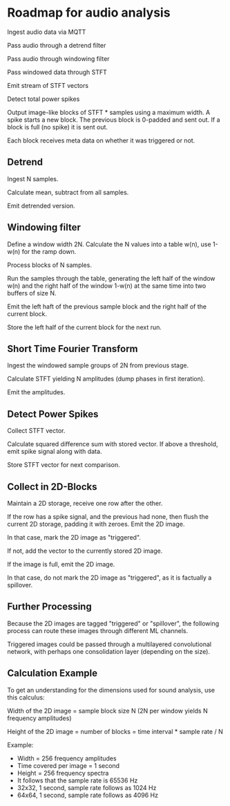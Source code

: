 # Roadmap for audio analysis

Ingest audio data via MQTT

Pass audio through a detrend filter

Pass audio through windowing filter

Pass windowed data through STFT

Emit stream of STFT vectors

Detect total power spikes

Output image-like blocks of STFT * samples
using a maximum width.
A spike starts a new block. The previous block is 0-padded and sent out.
If a block is full (no spike) it is sent out.

Each block receives meta data on whether it was triggered or not.


## Detrend

Ingest N samples.

Calculate mean, subtract from all samples.

Emit detrended version.


## Windowing filter

Define a window width 2N. Calculate the N values into a table w(n), use
1-w(n) for the ramp down.

Process blocks of N samples.

Run the samples through the table, generating the left
half of the window w(n) and the right half of the window 1-w(n) at the same
time into two buffers of size N.

Emit the left haft of the previous sample block and the right half
of the current block.

Store the left half of the current block for the next run.


## Short Time Fourier Transform

Ingest the windowed sample groups of 2N from previous stage.

Calculate STFT yielding N amplitudes (dump phases in first iteration).

Emit the amplitudes.


## Detect Power Spikes

Collect STFT vector.

Calculate squared difference sum with stored vector. If above a threshold,
emit spike signal along with data.

Store STFT vector for next comparison.


## Collect in 2D-Blocks

Maintain a 2D storage, receive one row after the other.

If the row has a spike signal, and the previous had none, then flush
the current 2D storage, padding it with zeroes. Emit the 2D image.

In that case, mark the 2D image as "triggered".

If not, add the vector to the currently stored 2D image.

If the image is full, emit the 2D image.

In that case, do not mark the 2D image as "triggered", as it is factually a
spillover.


## Further Processing

Because the 2D images are tagged "triggered" or "spillover", the following
process can route these images through different ML channels.

Triggered images could be passed through a multilayered convolutional network,
with perhaps one consolidation layer (depending on the size).


## Calculation Example

To get an understanding for the dimensions used for sound analysis, use this
calculus:

Width of the 2D image = sample block size N (2N per window yields N frequency
amplitudes)

Height of the 2D image = number of blocks = time interval * sample rate / N

Example:
- Width = 256 frequency amplitudes
- Time covered per image = 1 second
- Height = 256 frequency spectra
- It follows that the sample rate is 65536 Hz
- 32x32, 1 second, sample rate follows as 1024 Hz
- 64x64, 1 second, sample rate follows as 4096 Hz
